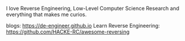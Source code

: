 I love Reverse Engineering, Low-Level Computer Science Research and everything that makes me curios.

blogs: https://de-engineer.github.io
Learn Reverse Engineering: https://github.com/HACKE-RC/awesome-reversing
